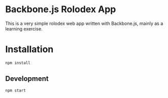 # Backbone.js Rolodex App
This is a very simple rolodex web app written with Backbone.js, mainly as a learning exercise.

# Installation
```bash
npm install
```

## Development
```bash
npm start
```
